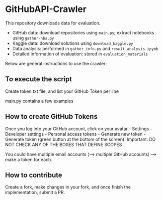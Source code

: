 # GitHubAPI-Crawler
This repository downloads data for evaluation.
- GitHub data: download repositories using `main.py`; extract notebooks using `gather-nbs.py`
- Kaggle data: download solutions using `download_kaggle.py`
- Data analysis: performed in `gather_info.py` and `result_analysis.ipynb`
- Detailed information of evaluation: stored in `evaluation_materials`

Below are general instructions to use the crawler:
## To execute the script
Create token.txt file, and list your GitHub Token per line

main.py contains a few examples

## How to create GitHub Tokens
Once you log into your GitHub account, click on your avatar - Settings - Developer settings - Personal access tokens - Generate new token - Generate token (green button at the bottom of the screen). Important: DO NOT CHECK ANY OF THE BOXES THAT DEFINE SCOPES

You could have multiple email accounts (--> multiple GitHub accounts) --> make a token for each. 

## How to contribute
Create a fork, make changes in your fork, and once finish the implementation, submit a PR.


